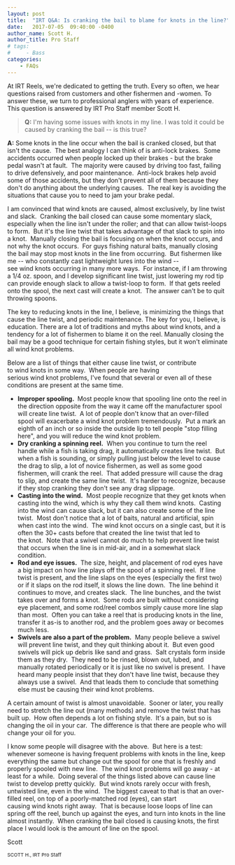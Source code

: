 ```yaml
---
layout: post
title:  "IRT Q&A: Is cranking the bail to blame for knots in the line?"
date:   2017-07-05  09:40:00 -0400
author_name: Scott H.
author_title: Pro Staff
# tags: 
#     - Bass
categories:
    - FAQs
---
```



At IRT Reels, we're dedicated to getting the truth. Every so often, we hear questions raised from customers and other fishermen and -women. To answer these, we turn to professional anglers with years of experience. This question is answered by IRT Pro Staff member Scott H.


<blockquote><strong>Q:</strong> I'm having some issues with knots in my line. I was told it could be caused by cranking the bail -- is this true?</blockquote>
<strong>A:</strong> Some knots in the line occur when the bail is cranked closed, but that isn't the cause.  The best analogy I can think of is anti-lock brakes.  Some accidents occurred when people locked up their brakes - but the brake pedal wasn't at fault.  The majority were caused by driving too fast, failing to drive defensively, and poor maintenance.  Anti-lock brakes help avoid some of those accidents, but they don't prevent all of them because they don't do anything about the underlying causes.  The real key is avoiding the situations that cause you to need to jam your brake pedal.

I am convinced that wind knots are caused, almost exclusively, by line twist and slack.  Cranking the bail closed can cause some momentary slack, especially when the line isn't under the roller; and that can allow twist-loops to form.  But it's the line twist that takes advantage of that slack to spin into a knot.  Manually closing the bail is focusing on when the knot occurs, and not why the knot occurs.  For guys fishing natural baits, manually closing the bail may stop most knots in the line from occurring.  But fishermen like me -- who constantly cast lightweight lures into the wind -- see wind knots occurring in many more ways.  For instance, if I am throwing a 1/4 oz. spoon, and I develop significant line twist, just lowering my rod tip can provide enough slack to allow a twist-loop to form.  If that gets reeled onto the spool, the next cast will create a knot.  The answer can't be to quit throwing spoons.

The key to reducing knots in the line, I believe, is minimizing the things that cause the line twist, and periodic maintenance. The key for you, I believe, is education. There are a lot of traditions and myths about wind knots, and a tendency for a lot of fishermen to blame it on the reel. Manually closing the bail may be a good technique for certain fishing styles, but it won't eliminate all wind knot problems.

Below are a list of things that either cause line twist, or contribute to wind knots in some way.  When people are having serious wind knot problems, I've found that several or even all of these conditions are present at the same time.
<ul>
	<li><strong>Improper spooling. </strong> Most people know that spooling line onto the reel in the direction opposite from the way it came off the manufacturer spool will create line twist.  A lot of people don't know that an over-filled  spool will exacerbate a wind knot problem tremendously.  Put a mark an eighth of an inch or so inside the outside lip to tell people "stop filling here", and you will reduce the wind knot problem.</li>
	<li><strong>Dry cranking a spinning reel.</strong>  When you continue to turn the reel handle while a fish is taking drag, it automatically creates line twist.  But when a fish is sounding, or simply pulling just below the level to cause the drag to slip, a lot of novice fishermen, as well as some good fishermen, will crank the reel.  That added pressure will cause the drag to slip, and create the same line twist.  It's harder to recognize, because if they stop cranking they don't see any drag slippage.</li>
	<li><strong>Casting into the wind.</strong>  Most people recognize that they get knots when casting into the wind, which is why they call them wind knots.  Casting into the wind can cause slack, but it can also create some of the line twist.  Most don't notice that a lot of baits, natural and artificial, spin when cast into the wind.  The wind knot occurs on a single cast, but it is often the 30+ casts before that created the line twist that led to the knot.  Note that a swivel cannot do much to help prevent line twist that occurs when the line is in mid-air, and in a somewhat slack condition.</li>
	<li><strong>Rod and eye issues.</strong>  The size, height, and placement of rod eyes have a big impact on how line plays off the spool of a spinning reel.  If line twist is present, and the line slaps on the eyes (especially the first two) or if it slaps on the rod itself, it slows the line down.  The line behind it continues to move, and creates slack.  The line bunches, and the twist takes over and forms a knot.  Some rods are built without considering eye placement, and some rod/reel combos simply cause more line slap than most.  Often you can take a reel that is producing knots in the line, transfer it as-is to another rod, and the problem goes away or becomes much less.</li>
	<li><strong>Swivels are also a part of the problem.</strong>  Many people believe a swivel will prevent line twist, and they quit thinking about it.  But even good swivels will pick up debris like sand and grass.  Salt crystals form inside them as they dry.  They need to be rinsed, blown out, lubed, and manually rotated periodically or it is just like no swivel is present.  I have heard many people insist that they don't have line twist, because they always use a swivel.  And that leads them to conclude that something else must be causing their wind knot problems.</li>
</ul>
A certain amount of twist is almost unavoidable.  Sooner or later, you really need to stretch the line out (many methods) and remove the twist that has built up.  How often depends a lot on fishing style.  It's a pain, but so is changing the oil in your car.  The difference is that there are people who will change your oil for you.

I know some people will disagree with the above.  But here is a test: whenever someone is having frequent problems with knots in the line, keep everything the same but change out the spool for one that is freshly and properly spooled with new line.  The wind knot problems will go away - at least for a while.  Doing several of the things listed above can cause line twist to develop pretty quickly.  But wind knots rarely occur with fresh, untwisted line, even in the wind.  The biggest caveat to that is that an over-filled reel, on top of a poorly-matched rod (eyes), can start causing wind knots right away.  That is because loose loops of line can spring off the reel, bunch up against the eyes, and turn into knots in the line almost instantly.  When cranking the bail closed is causing knots, the first place I would look is the amount of line on the spool.<strong>
</strong>

Scott

<span style="font-size: 11px;">SCOTT H., IRT Pro Staff</span>